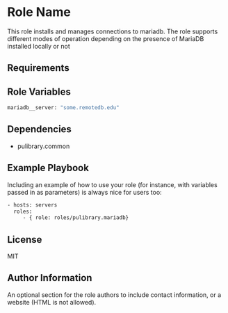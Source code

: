 Role Name
=========

This role installs and manages connections to mariadb. The role supports
different modes of operation depending on the presence of MariaDB installed
locally or not

Requirements
------------


Role Variables
--------------

```bash
mariadb__server: "some.remotedb.edu"
```

Dependencies
------------

- pulibrary.common

Example Playbook
----------------

Including an example of how to use your role (for instance, with variables
passed in as parameters) is always nice for users too:


```bash
- hosts: servers
  roles:
     - { role: roles/pulibrary.mariadb}
```

License
-------

MIT

Author Information
------------------

An optional section for the role authors to include contact information, or a
website (HTML is not allowed).
